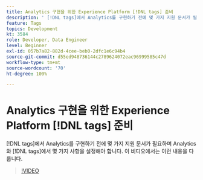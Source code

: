```yaml
---
title: Analytics 구현을 위한 Experience Platform [!DNL tags] 준비
description: ' [!DNL tags]에서 Analytics를 구현하기 전에 몇 가지 지원 문서가 필요하며 Analytics와 [!DNL tags]에서 몇 가지 사항을 설정해야 합니다. 이 비디오에서는 이런 내용을 다룹니다.'
feature: Tags
topics: Development
kt: 3584
role: Developer, Data Engineer
level: Beginner
exl-id: 057b7a82-882d-4cee-beb0-2dfc1e6c94b4
source-git-commit: d55ed948736144c2789624072eac96999585c47d
workflow-type: tm+mt
source-wordcount: '70'
ht-degree: 100%

---
```


# Analytics 구현을 위한 Experience Platform [!DNL tags] 준비

[!DNL tags]에서 Analytics를 구현하기 전에 몇 가지 지원 문서가 필요하며 Analytics와 [!DNL tags]에서 몇 가지 사항을 설정해야 합니다. 이 비디오에서는 이런 내용을 다룹니다.

>[!VIDEO](https://video.tv.adobe.com/v/28752/?quality=12&learn=on)
